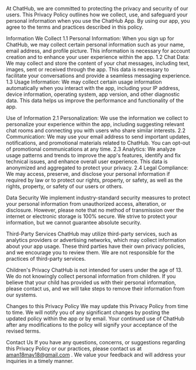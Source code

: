 At ChatHub, we are committed to protecting the privacy and security of our users. This Privacy Policy outlines how we collect, use, and safeguard your personal information when you use the ChatHub App. By using our app, you agree to the terms and practices described in this policy.

Information We Collect
1.1 Personal Information: When you sign up for ChatHub, we may collect certain personal information such as your name, email address, and profile picture. This information is necessary for account creation and to enhance your user experience within the app.
1.2 Chat Data: We may collect and store the content of your chat messages, including text, images, sent or received through the app. This data is necessary to facilitate your conversations and provide a seamless messaging experience.
1.3 Usage Information: We may collect certain usage information automatically when you interact with the app, including your IP address, device information, operating system, app version, and other diagnostic data. This data helps us improve the performance and functionality of the app.

Use of Information
2.1 Personalization: We use the information we collect to personalize your experience within the app, including suggesting relevant chat rooms and connecting you with users who share similar interests.
2.2 Communication: We may use your email address to send important updates, notifications, and promotional materials related to ChatHub. You can opt-out of promotional communications at any time.
2.3 Analytics: We analyze usage patterns and trends to improve the app's features, identify and fix technical issues, and enhance overall user experience. This data is anonymized and aggregated to protect your privacy.
2.4 Legal Compliance: We may access, preserve, and disclose your personal information if required by law or to protect our rights, property, or safety, as well as the rights, property, or safety of our users or others.

Data Security
We implement industry-standard security measures to protect your personal information from unauthorized access, alteration, or disclosure. However, please note that no method of transmission over the internet or electronic storage is 100% secure. We strive to protect your information, but we cannot guarantee absolute security.

Third-Party Services
ChatHub may utilize third-party services, such as analytics providers or advertising networks, which may collect information about your app usage. These third parties have their own privacy policies, and we encourage you to review them. We are not responsible for the practices of third-party services.

Children's Privacy
ChatHub is not intended for users under the age of 13. We do not knowingly collect personal information from children. If you believe that your child has provided us with their personal information, please contact us, and we will take steps to remove their information from our systems.

Changes to this Privacy Policy
We may update this Privacy Policy from time to time. We will notify you of any significant changes by posting the updated policy within the app or by email. Your continued use of ChatHub after any modifications to the policy will signify your acceptance of the revised terms.

Contact Us
If you have any questions, concerns, or suggestions regarding this Privacy Policy or our practices, please contact us at aman18may18@gmail.com . We value your feedback and will address your inquiries in a timely manner.
